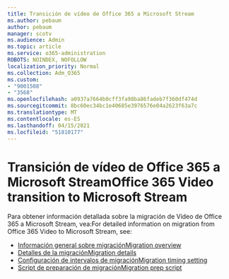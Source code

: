 ```yaml
---
title: Transición de vídeo de Office 365 a Microsoft Stream
ms.author: pebaum
author: pebaum
manager: scotv
ms.audience: Admin
ms.topic: article
ms.service: o365-administration
ROBOTS: NOINDEX, NOFOLLOW
localization_priority: Normal
ms.collection: Adm_O365
ms.custom:
- "9001508"
- "3568"
ms.openlocfilehash: a0937a7664b0cff3fa98ba86fadeb7f360df474d
ms.sourcegitcommit: 8bc60ec34bc1e40685e3976576e04a2623f63a7c
ms.translationtype: MT
ms.contentlocale: es-ES
ms.lasthandoff: 04/15/2021
ms.locfileid: "51810177"
---
```

# <a name="office-365-video-transition-to-microsoft-stream"></a><span data-ttu-id="51977-102">Transición de vídeo de Office 365 a Microsoft Stream</span><span class="sxs-lookup"><span data-stu-id="51977-102">Office 365 Video transition to Microsoft Stream</span></span>

<span data-ttu-id="51977-103">Para obtener información detallada sobre la migración de Vídeo de Office 365 a Microsoft Stream, vea:</span><span class="sxs-lookup"><span data-stu-id="51977-103">For detailed information on migration from Office 365 Video to Microsoft Stream, see:</span></span>

- [<span data-ttu-id="51977-104">Información general sobre migración</span><span class="sxs-lookup"><span data-stu-id="51977-104">Migration overview</span></span>](https://docs.microsoft.com/stream/migrate-from-office-365)
- [<span data-ttu-id="51977-105">Detalles de la migración</span><span class="sxs-lookup"><span data-stu-id="51977-105">Migration details</span></span>](https://docs.microsoft.com/stream/migration-experience)
- [<span data-ttu-id="51977-106">Configuración de intervalos de migración</span><span class="sxs-lookup"><span data-stu-id="51977-106">Migration timing setting</span></span>](https://docs.microsoft.com/stream/migration-o365video-timing-setting)
- [<span data-ttu-id="51977-107">Script de preparación de migración</span><span class="sxs-lookup"><span data-stu-id="51977-107">Migration prep script</span></span>](https://docs.microsoft.com/stream/migration-o365video-prep)
